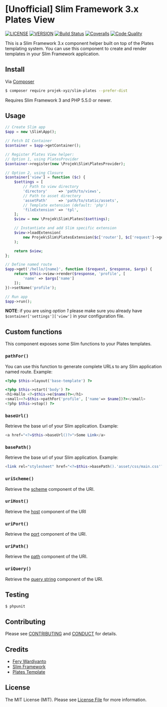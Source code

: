 # [Unofficial] Slim Framework 3.x Plates View

[![LICENSE](https://img.shields.io/packagist/l/projek-xyz/slim-plates.svg?style=flat-square)](LICENSE.md)
[![VERSION](https://img.shields.io/packagist/v/projek-xyz/slim-plates.svg?style=flat-square)](https://github.com/projek-xyz/slim-plates/releases)
[![Build Status](https://img.shields.io/travis/projek-xyz/slim-plates/master.svg?branch=master&style=flat-square)](https://travis-ci.org/projek-xyz/slim-plates)
[![Coveralls](https://img.shields.io/coveralls/projek-xyz/slim-plates/master.svg?style=flat-square)](https://coveralls.io/github/projek-xyz/slim-plates)
[![Code Quality](https://img.shields.io/sensiolabs/i/0b18f66c-8041-47c3-8004-6eef2b940d30.svg?style=flat-square)](https://insight.sensiolabs.com/projects/0b18f66c-8041-47c3-8004-6eef2b940d30)

This is a Slim Framework 3.x component helper built on top of the Plates
templating system. You can use this component to create and render templates
in your Slim Framework application.

## Install

Via [Composer](https://getcomposer.org/)

```bash
$ composer require projek-xyz/slim-plates --prefer-dist
```

Requires Slim Framework 3 and PHP 5.5.0 or newer.

## Usage

```php
// Create Slim app
$app = new \Slim\App();

// Fetch DI Container
$container = $app->getContainer();

// Register Plates View helper:
// Option 1, using PlatesProvider
$container->register(new \Projek\Slim\PlatesProvider);

// Option 2, using Closure
$container['view'] = function ($c) {
    $settings = [
        // Path to view directory
        'directory'     => 'path/to/views',
        // Path to asset directory
        'assetPath'     => 'path/to/static/assets',
        // Template extension (default: 'php')
        'fileExtension' => 'tpl',
    ];
    $view = new \Projek\Slim\Plates($settings);

    // Instantiate and add Slim specific extension
    $view->loadExtension(
        new Projek\Slim\PlatesExtension($c['router'], $c['request']->getUri())
    );

    return $view;
};

// Define named route
$app->get('/hello/{name}', function ($request, $response, $args) {
    return $this->view->render($response, 'profile', [
        'name' => $args['name']
    ]);
})->setName('profile');

// Run app
$app->run();
```

**NOTE**: if you are using _option 1_ please make sure you already have `$container['settings']['view']` in your configuration file.

## Custom functions

This component exposes some Slim functions to your Plates templates.

### `pathFor()`

You can use this function to generate complete URLs to any Slim application named route. Example:

```php
<?php $this->layout('base-template') ?>

<?php $this->start('body') ?>
<h1>Hallo <?=$this->e($name)?></h1>
<small><?=$this->pathFor('profile', ['name'=> $name])?></small>
<?php $this->stop() ?>
```

### `baseUrl()`

Retrieve the base url of your Slim application. Example:

```php
<a href="<?=$this->baseUrl()?>">Some Link</a>
```

### `basePath()`

Retrieve the base url of your Slim application. Example:

```php
<link rel="stylesheet" href="<?=$this->basePath().'asset/css/main.css'?>">
```

### `uriScheme()`

Retrieve the [scheme](https://tools.ietf.org/html/rfc3986#section-3.1) component of the URI.

### `uriHost()`

Retrieve the [host](http://tools.ietf.org/html/rfc3986#section-3.2.2) component of the URI

### `uriPort()`

Retrieve the [port](https://tools.ietf.org/html/rfc3986#section-3.2.3) component of the URI.

### `uriPath()`

Retrieve the [path](https://tools.ietf.org/html/rfc3986#section-3.3) component of the URI.

### `uriQuery()`

Retrieve the [query string](https://tools.ietf.org/html/rfc3986#section-3.4) component of the URI.

## Testing

```bash
$ phpunit
```

## Contributing

Please see [CONTRIBUTING](CONTRIBUTING.md) and [CONDUCT](CONDUCT.md) for details.

## Credits

- [Fery Wardiyanto](http://feryardiant.me)
- [Slim Framework](http://www.slimframework.com)
- [Plates Template](http://platesphp.com)

## License

The MIT License (MIT). Please see [License File](LICENSE.md) for more information.
